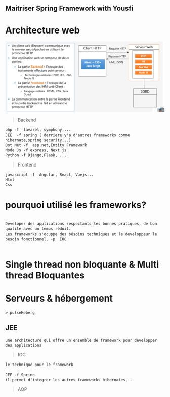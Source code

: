 ## Maitriser Spring Framework with Yousfi

# Architecture web

<p align="center">
    <img src="./imgs/1.png">
</p>

 > Backend

    php -f  lavarel, symphony,...
    JEE  -f spring ( derriere y'a d'autres frameworks comme hibernate,spring security,..)
    Dot Net -f  asp.net,Entity Framework
    Node Js -f express, Next js
    Python -f Django,Flask, ...


 > Frontend

    javascript -f  Angular, React, Vuejs...
    Html
    Css


# pourquoi utilisé les frameworks?

```

Developer des applications respectants les bonnes pratiques, de bon qualité avec un temps réduit.
Les frameworks s'ocuppe des bésoins techniques et le developpeur le besoin fonctionnel. -p  IOC


```

# Single thread non bloquante & Multi thread Bloquantes




# Serveurs & hébergement

```
> pulseHeberg

```


## JEE
```
une architecture qui offre un ensemble de framework pour developper des applications

```

>IOC

```
le technique pour le framework 

JEE -f Spring 
il permet d'integrer les autres frameworks hibernates,..

```

> AOP

```
```


